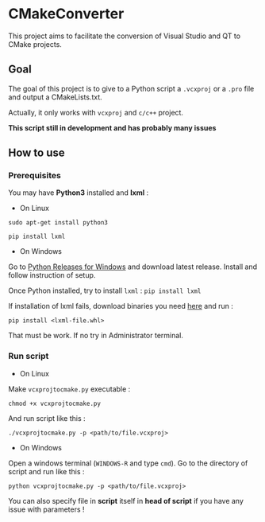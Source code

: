 # CMakeConverter

This project aims to facilitate the conversion of Visual Studio and QT to CMake projects.

## Goal

The goal of this project is to give to a Python script a `.vcxproj` or a `.pro` file and output a CMakeLists.txt. 

Actually, it only works with `vcxproj` and `c/c++` project.

**This script still in development and has probably many issues**

## How to use

### Prerequisites

You may have **Python3** installed and **lxml** :

* On Linux

`sudo apt-get install python3`

`pip install lxml`

* On Windows

Go to [Python Releases for Windows](https://www.python.org/downloads/windows/) and download latest release. Install and follow instruction of setup.

Once Python installed, try to install `lxml` : `pip install lxml`

If installation of lxml fails, download binaries you need [here](http://www.lfd.uci.edu/~gohlke/pythonlibs/#lxml) and run :

`pip install <lxml-file.whl>`

That must be work. If no try in Administrator terminal.

### Run script

* On Linux

Make `vcxprojtocmake.py` executable :

`chmod +x vcxprojtocmake.py`

And run script like this :

`./vcxprojtocmake.py -p <path/to/file.vcxproj>`

* On Windows

Open a windows terminal (`WINDOWS-R` and type `cmd`). Go to the directory of script and run like this :

`python vcxprojtocmake.py -p <path/to/file.vcxproj>`

You can also specify file in **script** itself in **head of script** if you have any issue with parameters !



